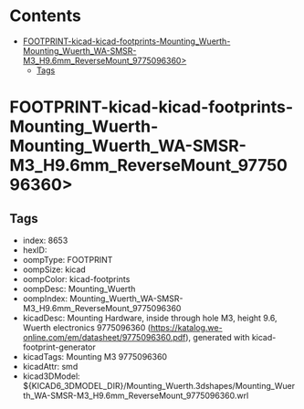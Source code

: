 



Contents
========

* [FOOTPRINT-kicad-kicad-footprints-Mounting_Wuerth-Mounting_Wuerth_WA-SMSR-M3_H9.6mm_ReverseMount_9775096360>](#footprint-kicad-kicad-footprints-mounting_wuerth-mounting_wuerth_wa-smsr-m3_h96mm_reversemount_9775096360)
	* [Tags](#tags)

# FOOTPRINT-kicad-kicad-footprints-Mounting_Wuerth-Mounting_Wuerth_WA-SMSR-M3_H9.6mm_ReverseMount_9775096360>

## Tags

- index: 8653
- hexID: 
- oompType: FOOTPRINT
- oompSize: kicad
- oompColor: kicad-footprints
- oompDesc: Mounting_Wuerth
- oompIndex: Mounting_Wuerth_WA-SMSR-M3_H9.6mm_ReverseMount_9775096360
- kicadDesc: Mounting Hardware, inside through hole M3, height 9.6, Wuerth electronics 9775096360 (https://katalog.we-online.com/em/datasheet/9775096360.pdf), generated with kicad-footprint-generator
- kicadTags: Mounting M3 9775096360
- kicadAttr: smd
- kicad3DModel: ${KICAD6_3DMODEL_DIR}/Mounting_Wuerth.3dshapes/Mounting_Wuerth_WA-SMSR-M3_H9.6mm_ReverseMount_9775096360.wrl
